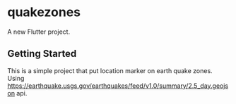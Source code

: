# quakezones

A new Flutter project.

## Getting Started

This is a simple project that put location marker on earth quake zones. 
Using https://earthquake.usgs.gov/earthquakes/feed/v1.0/summary/2.5_day.geojson api.
